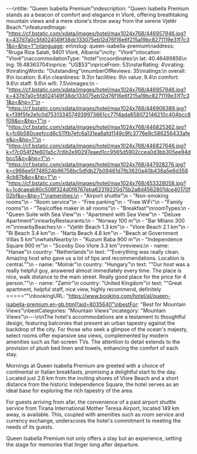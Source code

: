 ---\ntitle: "Queen Isabella Premium"\ndescription: "Queen Isabella Premium stands as a beacon of comfort and elegance in Vlorë, offering breathtaking mountain views and a mere stone's throw away from the serene Vjetër Beach."\nfeaturedImage: "https://cf.bstatic.com/xdata/images/hotel/max1024x768/446957946.jpg?k=437d7a0c5fd024149f38dc133075eb12d76f16e6f215a19bc8271119e31f7c31&o=&hp=1"\nlanguage: en\nslug: queen-isabella-premium\naddress: "Rruga Riza Salati, 9401 Vlorë, Albania"\ncity: "Vlorë"\nlocation: "Vlorë"\naccommodationType: "hotel"\ncoordinates:\n  lat: 40.46489856\n  lng: 19.48363704\nprice: "US$53"\npriceFrom: 53\nstarRating: 4\nrating: 9\nratingWords: "Outstanding"\nnumberOfReviews: 35\nratings:\n  overall: 9\n  location: 8.4\n  cleanliness: 9.3\n  facilities: 9\n  value: 9.4\n  comfort: 9.6\n  staff: 9.6\n  wifi: 7.5\nimages:\n  - "https://cf.bstatic.com/xdata/images/hotel/max1024x768/446957946.jpg?k=437d7a0c5fd024149f38dc133075eb12d76f16e6f215a19bc8271119e31f7c31&o=&hp=1"\n  - "https://cf.bstatic.com/xdata/images/hotel/max1024x768/446906389.jpg?k=f39f5fe2e1c0d7531334574939973661cc77f4ada858072146210c404bcc8f09&o=&hp=1"\n  - "https://cf.bstatic.com/xdata/images/hotel/max1024x768/446825362.jpg?k=fc6b580ceefccd6c511fb7efc6a131ea6afd1149c9fc3776e9c586256433afee&o=&hp=1"\n  - "https://cf.bstatic.com/xdata/images/hotel/max1024x768/446827646.jpg?k=f7c054f2fe601a5c7c6b2e90297eaed1cc9565d5902ccea0d3bb305ee94dbcc5&o=&hp=1"\n  - "https://cf.bstatic.com/xdata/images/hotel/max1024x768/447928276.jpg?k=c966ee5f748524b96758bc5dfdb27b09461d7fb3620a40b438a5e6d3584cb87b&o=&hp=1"\n  - "https://cf.bstatic.com/xdata/images/hotel/max1024x768/453328058.jpg?k=1cdcaeab80c508f324d0f8767eba62319220d75b2a8d4562801dce40170f02bf&o=&hp=1"\namenities:\n  - "Airport shuttle"\n  - "Non-smoking rooms"\n  - "Room service"\n  - "Free parking"\n  - "Free WiFi"\n  - "Family rooms"\n  - "Tea/coffee maker in all rooms"\n  - "Breakfast"\nroomTypes:\n  - "Queen Suite with Sea View"\n  - "Apartment with Sea View"\n  - "Deluxe Apartment"\nnearbyRestaurants:\n  - "Norway 100 m"\n  - "Bar Milano 300 m"\nnearbyBeaches:\n  - "Vjetër Beach 1.3 km"\n  - "Vlore Beach 2.1 km"\n  - "Ri Beach 3.4 km"\n  - "Narta Beach 4.8 km"\n  - "Beach at Government Villas 5 km"\nwhatsNearby:\n  - "Kuzum Baba 900 m"\n  - "Independence Square 900 m"\n  - "Scooby Doo Vlore 3.3 km"\nreviews:\n  - name: "Hanae"\n    country: "Netherlands"\n    text: "“Everything was really clean. Amazing host who gave us a lot of tips and recommendations. Location is central.”"\n  - name: "Molnár"\n    country: "Hungary"\n    text: "“Our host was a really helpful guy, answered almost immediately every time. The place is nice, walk distance to the main street. Really good place for the price for 4 person.”"\n  - name: "Zamir"\n    country: "United Kingdom"\n    text: "“Great apartment, helpful staff, nice view, highly recommend, definitely ⭐️⭐️⭐️⭐️⭐️”"\nbookingURL: "https://www.booking.com/hotel/al/queen-isabella-premium.en-gb.html?aid=8035640"\nbestFor: "Best for Mountain Views"\nbestCategories: "Mountain Views"\ncategory: "Mountain Views"\n---\n\nThe hotel's accommodations are a testament to thoughtful design, featuring balconies that present an urban tapestry against the backdrop of the city. For those who seek a glimpse of the ocean's majesty, select rooms offer expansive sea views, complemented by modern amenities such as flat-screen TVs. The attention to detail extends to the provision of plush bed linen and towels, enhancing the comfort of each stay.

Mornings at Queen Isabella Premium are greeted with a choice of continental or Italian breakfasts, promising a delightful start to the day. Located just 2.6 km from the inviting shores of Vlore Beach and a short distance from the historic Independence Square, the hotel serves as an ideal base for exploring the rich tapestry of the area.

For guests arriving from afar, the convenience of a paid airport shuttle service from Tirana International Mother Teresa Airport, located 149 km away, is available. This, coupled with amenities such as room service and currency exchange, underscores the hotel's commitment to meeting the needs of its guests.

Queen Isabella Premium not only offers a stay but an experience, setting the stage for memories that linger long after departure.